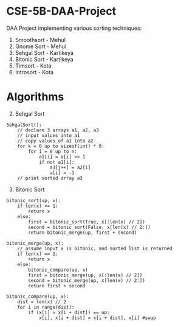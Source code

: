 # CSE-5B-DAA-Project
DAA Project implementing various sorting techniques:


1. Smoothsort - Mehul
2. Gnome Sort - Mehul
2. Sehgal Sort - Kartikeya
3. Bitonic Sort - Kartikeya
5. Timsort - Kota
6. Introsort - Kota 





# Algorithms


2. Sehgal Sort

```
SehgalSort():
	// declare 3 arrays a1, a2, a3
	// input values into a1
	// copy values of a1 into a2
	for k = 0 up to sizeof(int) * 8:
		for i = 0 up to n:
			a1[i] = a[i] >> 1
			if not a1[i]:
				a3[j++] = a2[i]
				a[i] = -1
	// print sorted array a3
```

3. Bitonic Sort

```
bitonic_sort(up, x):
	if len(x) <= 1:
	    return x
	else: 
	    first = bitonic_sort(True, x[:len(x) // 2])
	    second = bitonic_sort(False, x[len(x) // 2:])
	    return bitonic_merge(up, first + second)

bitonic_merge(up, x): 
    // assume input x is bitonic, and sorted list is returned 
    if len(x) == 1:
        return x
    else:
        bitonic_compare(up, x)
        first = bitonic_merge(up, x[:len(x) // 2])
        second = bitonic_merge(up, x[len(x) // 2:])
        return first + second

bitonic_compare(up, x):
    dist = len(x) // 2
    for i in range(dist):
        if (x[i] > x[i + dist]) == up:
            x[i], x[i + dist] = x[i + dist], x[i] #swap

```